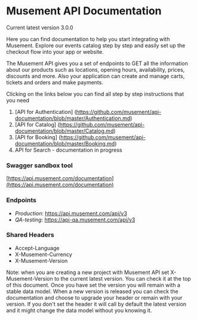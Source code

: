 # Musement API Documentation

Current latest version 3.0.0

Here you can find documentation to help you start integrating with Musement. Explore our events catalog step by step and easily set up the checkout flow into your app or website.

The Musement API gives you a set of endpoints to GET all the information about our products such as locations, opening hours, availability, prices, discounts and more. Also your application can create and manage carts, tickets and orders and make payments.

Clicking on the links below you can find all step by step instructions that you need

1. [API for Authentication] (https://github.com/musement/api-documentation/blob/master/Authentication.md)
2. [API for Catalog] (https://github.com/musement/api-documentation/blob/master/Catalog.md)
3. [API for Booking] (https://github.com/musement/api-documentation/blob/master/Booking.md)
4. API for Search - documentation in progress

### Swagger sandbox tool

[https://api.musement.com/documentation](https://api.musement.com/documentation)

### Endpoints

* *Production*: https://api.musement.com/api/v3
* *QA-testing*: https://api-qa.musement.com/api/v3

### Shared Headers

* Accept-Language
* X-Musement-Currency
* X-Musement-Version
 
Note: when you are creating a new project with Musement API set X-Musement-Version to the current latest version. You can check it at the top of this document. Once you have set the version you will remain with a stable data model. When a new version is released you can check the documentation and choose to upgrade your header or remain with your version. If you don't set the header it will call by default the latest version and it might change the data model without you knowing it. 
